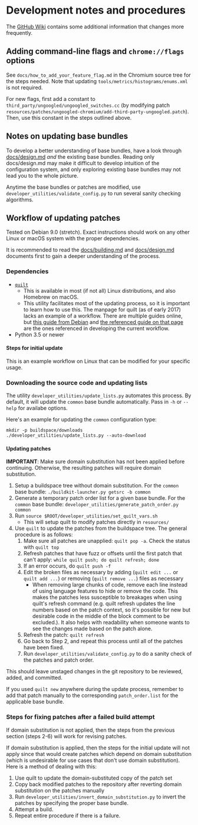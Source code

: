 # Development notes and procedures

The [GitHub Wiki](//ungoogled-software.github.io/ungoogled-chromium-wiki/) contains some additional information that changes more frequently.

## Adding command-line flags and `chrome://flags` options

See `docs/how_to_add_your_feature_flag.md` in the Chromium source tree for the steps needed. Note that updating `tools/metrics/histograms/enums.xml` is not required.

For new flags, first add a constant to `third_party/ungoogled/ungoogled_switches.cc` (by modifying patch `resources/patches/ungoogled-chromium/add-third-party-ungoogled.patch`). Then, use this constant in the steps outlined above.

## Notes on updating base bundles

To develop a better understanding of base bundles, have a look through [docs/design.md](docs/design.md) *and* the existing base bundles. Reading only docs/design.md may make it difficult to develop intuition of the configuration system, and only exploring existing base bundles may not lead you to the whole picture.

Anytime the base bundles or patches are modified, use `developer_utilities/validate_config.py` to run several sanity checking algorithms.

## Workflow of updating patches

Tested on Debian 9.0 (stretch). Exact instructions should work on any other Linux or macOS system with the proper dependencies.

It is recommended to read the [docs/building.md](docs/building.md) and [docs/design.md](docs/design.md) documents first to gain a deeper understanding of the process.

### Dependencies

* [`quilt`](http://savannah.nongnu.org/projects/quilt)
    * This is available in most (if not all) Linux distributions, and also Homebrew on macOS.
    * This utility facilitates most of the updating process, so it is important to learn how to use this. The manpage for quilt (as of early 2017) lacks an example of a workflow. There are multiple guides online, but [this guide from Debian](https://wiki.debian.org/UsingQuilt) and [the referenced guide on that page](https://raphaelhertzog.com/2012/08/08/how-to-use-quilt-to-manage-patches-in-debian-packages/) are the ones referenced in developing the current workflow.
* Python 3.5 or newer

#### Steps for initial update

This is an example workflow on Linux that can be modified for your specific usage.

### Downloading the source code and updating lists

The utility `developer_utilities/update_lists.py` automates this process. By default, it will update the `common` base bundle automatically. Pass in `-h` or `--help` for availabe options.

Here's an example for updating the `common` configuration type:

```
mkdir -p buildspace/downloads
./developer_utilities/update_lists.py --auto-download
```

#### Updating patches

**IMPORTANT**: Make sure domain substitution has not been applied before continuing. Otherwise, the resulting patches will require domain substitution.

1. Setup a buildspace tree without domain substitution. For the `common` base bundle: `./buildkit-launcher.py getsrc -b common`
2. Generate a temporary patch order list for a given base bundle. For the `common` base bundle: `developer_utilities/generate_patch_order.py common`
3. Run `source $ROOT/developer_utilities/set_quilt_vars.sh`
    * This will setup quilt to modify patches directly in `resources/`
4. Use `quilt` to update the patches from the buildspace tree. The general procedure is as follows:
    1. Make sure all patches are unapplied: `quilt pop -a`. Check the status with `quilt top`
    2. Refresh patches that have fuzz or offsets until the first patch that can't apply: `while quilt push; do quilt refresh; done`
    3. If an error occurs, do `quilt push -f`
    4. Edit the broken files as necessary by adding (`quilt edit ...` or `quilt add ...`) or removing (`quilt remove ...`) files as necessary
        * When removing large chunks of code, remove each line instead of using language features to hide or remove the code. This makes the patches less susceptible to breakages when using quilt's refresh command (e.g. quilt refresh updates the line numbers based on the patch context, so it's possible for new but desirable code in the middle of the block comment to be excluded.). It also helps with readability when someone wants to see the changes made based on the patch alone.
    5. Refresh the patch: `quilt refresh`
    6. Go back to Step 2, and repeat this process until all of the patches have been fixed.
    7. Run `developer_utilities/validate_config.py` to do a sanity check of the patches and patch order.

This should leave unstaged changes in the git repository to be reviewed, added, and committed.

If you used `quilt new` anywhere during the update process, remember to add that patch manually to the corresponding `patch_order.list` for the applicable base bundle.

### Steps for fixing patches after a failed build attempt

If domain substitution is not applied, then the steps from the previous section (steps 2-6) will work for revising patches.

If domain substitution is applied, then the steps for the initial update will not apply since that would create patches which depend on domain substitution (which is undesirable for use cases that don't use domain substitution). Here is a method of dealing with this:

1. Use quilt to update the domain-substituted copy of the patch set
2. Copy back modified patches to the repository after reverting domain substitution on the patches manually
3. Run `developer_utilities/invert_domain_substitution.py` to invert the patches by specifying the proper base bundle.
3. Attempt a build.
4. Repeat entire procedure if there is a failure.
